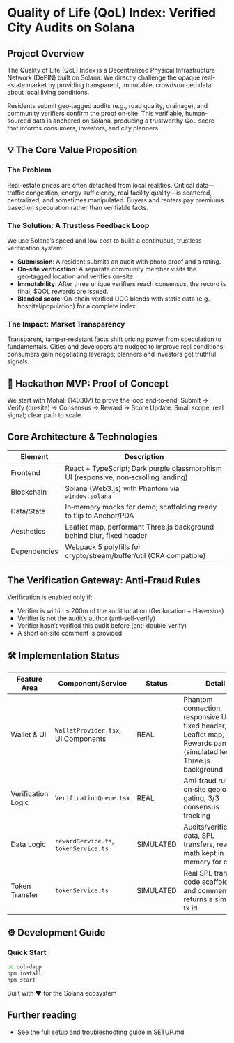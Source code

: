 # Quality of Life (QoL) Index: Verified City Audits on Solana

## Project Overview

The Quality of Life (QoL) Index is a Decentralized Physical Infrastructure Network (DePIN) built on Solana. We directly challenge the opaque real-estate market by providing transparent, immutable, crowdsourced data about local living conditions.

Residents submit geo‑tagged audits (e.g., road quality, drainage), and community verifiers confirm the proof on‑site. This verifiable, human-sourced data is anchored on Solana, producing a trustworthy QoL score that informs consumers, investors, and city planners.

## 💡 The Core Value Proposition

### The Problem

Real-estate prices are often detached from local realities. Critical data—traffic congestion, energy sufficiency, real facility quality—is scattered, centralized, and sometimes manipulated. Buyers and renters pay premiums based on speculation rather than verifiable facts.

### The Solution: A Trustless Feedback Loop

We use Solana’s speed and low cost to build a continuous, trustless verification system:

- **Submission**: A resident submits an audit with photo proof and a rating.
- **On‑site verification**: A separate community member visits the geo‑tagged location and verifies on-site.
- **Immutability**: After three unique verifiers reach consensus, the record is final; $QOL rewards are issued.
- **Blended score**: On‑chain verified UGC blends with static data (e.g., hospital/population) for a complete index.

### The Impact: Market Transparency

Transparent, tamper‑resistant facts shift pricing power from speculation to fundamentals. Cities and developers are nudged to improve real conditions; consumers gain negotiating leverage; planners and investors get truthful signals.

## 🎯 Hackathon MVP: Proof of Concept

We start with Mohali (140307) to prove the loop end‑to‑end: Submit → Verify (on‑site) → Consensus → Reward → Score Update. Small scope; real signal; clear path to scale.

## Core Architecture & Technologies

| Element      | Description |
| --- | --- |
| Frontend | React + TypeScript; Dark purple glassmorphism UI (responsive, non‑scrolling landing) |
| Blockchain | Solana (Web3.js) with Phantom via `window.solana` |
| Data/State | In‑memory mocks for demo; scaffolding ready to flip to Anchor/PDA |
| Aesthetics | Leaflet map, performant Three.js background behind blur, fixed header |
| Dependencies | Webpack 5 polyfills for crypto/stream/buffer/util (CRA compatible) |

## The Verification Gateway: Anti‑Fraud Rules

Verification is enabled only if:

- Verifier is within ≤ 200m of the audit location (Geolocation + Haversine)
- Verifier is not the audit’s author (anti‑self‑verify)
- Verifier hasn’t verified this audit before (anti‑double‑verify)
- A short on‑site comment is provided

## 🛠️ Implementation Status

| Feature Area | Component/Service | Status | Detail |
| --- | --- | --- | --- |
| Wallet & UI | `WalletProvider.tsx`, UI Components | REAL | Phantom connection, responsive UI, fixed header, Leaflet map, Rewards panel (simulated ledger), Three.js background |
| Verification Logic | `VerificationQueue.tsx` | REAL | Anti‑fraud rules, on‑site geolocation gating, 3/3 consensus tracking |
| Data Logic | `rewardService.ts`, `tokenService.ts` | SIMULATED | Audits/verifications data, SPL transfers, rewards math kept in memory for demo |
| Token Transfer | `tokenService.ts` | SIMULATED | Real SPL transfer code scaffolded and commented; returns a simulated tx id |

## ⚙️ Development Guide

### Quick Start

```bash
cd qol-dapp
npm install
npm start
```

Built with ❤️ for the Solana ecosystem

## Further reading

- See the full setup and troubleshooting guide in [SETUP.md](./SETUP.md)
